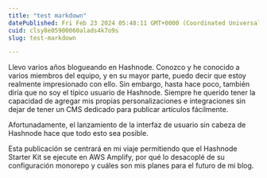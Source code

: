 ```yaml
---
title: "test markdown"
datePublished: Fri Feb 23 2024 05:48:11 GMT+0000 (Coordinated Universal Time)
cuid: clsy8e05900060alads4k7o9s
slug: test-markdown

---
```


Llevo varios años blogueando en Hashnode. Conozco y he conocido a varios miembros del equipo, y en su mayor parte, puedo decir que estoy realmente impresionado con ello. Sin embargo, hasta hace poco, también diría que no soy el típico usuario de Hashnode. Siempre he querido tener la capacidad de agregar mis propias personalizaciones e integraciones sin dejar de tener un CMS dedicado para publicar artículos fácilmente.

Afortunadamente, el lanzamiento de la interfaz de usuario sin cabeza de Hashnode hace que todo esto sea posible.

Esta publicación se centrará en mi viaje permitiendo que el Hashnode Starter Kit se ejecute en AWS Amplify, por qué lo desacoplé de su configuración monorepo y cuáles son mis planes para el futuro de mi blog.